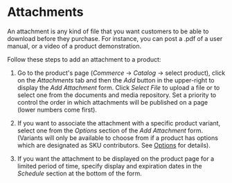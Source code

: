 # Attachments [](id=attachments)

An attachment is any kind of file that you want customers to be able to download
before they purchase. For instance, you can post a .pdf of a user manual, or
a video of a product demonstration.

Follow these steps to add an attachment to a product:

1. Go to the product's page (*Commerce* &rarr; *Catalog* &rarr; select product),
   click on the *Attachments* tab and then the *Add* button in the upper-right
   to display the *Add Attachment* form. Click *Select File* to upload a file or
   to select one from the documents and media repository. Set a priority to
   control the order in which attachments will be published on a page (lower
   numbers come first).

2. If you want to associate the attachment with a specific product variant,
   select one from the *Options* section of the *Add Attachment* form. (Variants
   will only be available to choose from if a product has options which are
   designated as SKU contributors. See
   [Options](/web/liferay-emporio/documentation/-/knowledge_base/7-1/options)
   for details).

3. If you want the attachment to be displayed on the product page for a limited
   period of time, specify display and expiration dates in the *Schedule*
   section at the bottom of the form.
